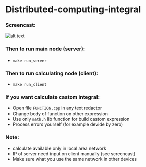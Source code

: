 # Distributed-computing-integral
### Screencast:
![alt text](https://github.com/Acool4ik/Distributed-computing-system/blob/master/images/Screencast.gif)
### Then to run main node (server):
- `make run_server`
### Then to run calculating node (client):
- `make run_client`    
### If you want calculate castom integral:
- Open file `FUNCTION.cpp` in any text redactor
- Change body of function on other expression
- Use only `math.h` lib function for build castom expression
- Process errors yourself (for example devide by zero)
### Note:
- calculate available only in local area network 
- IP of server need input on client manually (see screencast)
- Make sure what you use the same network in other devices
